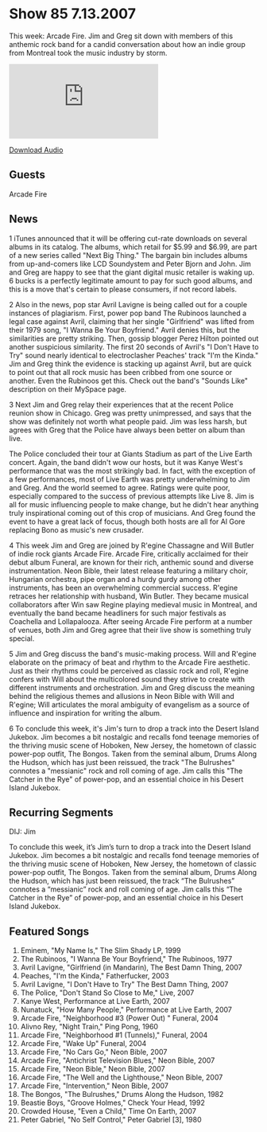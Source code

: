 # Show 85 7.13.2007
This week: Arcade Fire. Jim and Greg sit down with members of this anthemic rock band for a candid conversation about how an indie group from Montreal took the music industry by storm.

![main image](http://www.soundopinions.org/main%20image/x.php)

[Download Audio](http://audio.soundopinions.org/streams/2007/07/so_20070713.m3u)

## Guests
Arcade Fire 

## News
1 iTunes announced that it will be offering cut-rate downloads on several albums in its catalog. The albums, which retail for $5.99 and $6.99, are part of a new series called "Next Big Thing." The bargain bin includes albums from up-and-comers like LCD Soundystem and Peter Bjorn and John. Jim and Greg are happy to see that the giant digital music retailer is waking up. 6 bucks is a perfectly legitimate amount to pay for such good albums, and this is a move that's certain to please consumers, if not record labels.

2 Also in the news, pop star Avril Lavigne is being called out for a couple instances of plagiarism. First, power pop band The Rubinoos launched a legal case against Avril, claiming that her single "Girlfriend" was lifted from their 1979 song, "I Wanna Be Your Boyfriend." Avril denies this, but the similarities are pretty striking. Then, gossip blogger Perez Hilton pointed out another suspicious similarity. The first 20 seconds of Avril's "I Don't Have to Try" sound nearly identical to electroclasher Peaches' track "I'm the Kinda." Jim and Greg think the evidence is stacking up against Avril, but are quick to point out that all rock music has been cribbed from one source or another. Even the Rubinoos get this. Check out the band's "Sounds Like" description on their MySpace page.

3 Next Jim and Greg relay their experiences that at the recent Police reunion show in Chicago. Greg was pretty unimpressed, and says that the show was definitely not worth what people paid. Jim was less harsh, but agrees with Greg that the Police have always been better on album than live.

The Police concluded their tour at Giants Stadium as part of the Live Earth concert. Again, the band didn't wow our hosts, but it was Kanye West's performance that was the most strikingly bad. In fact, with the exception of a few performances, most of Live Earth was pretty underwhelming to Jim and Greg. And the world seemed to agree. Ratings were quite poor, especially compared to the success of previous attempts like Live 8. Jim is all for music influencing people to make change, but he didn't hear anything truly inspirational coming out of this crop of musicians. And Greg found the event to have a great lack of focus, though both hosts are all for Al Gore replacing Bono as music's new crusader.

4 This week Jim and Greg are joined by R'egine Chassagne and Will Butler of indie rock giants Arcade Fire. Arcade Fire, critically acclaimed for their debut album Funeral, are known for their rich, anthemic sound and diverse instrumentation. Neon Bible, their latest release featuring a military choir, Hungarian orchestra, pipe organ and a hurdy gurdy among other instruments, has been an overwhelming commercial success. R'egine retraces her relationship with husband, Win Butler. They became musical collaborators after Win saw Regine playing medieval music in Montreal, and eventually the band became headliners for such major festivals as Coachella and Lollapalooza. After seeing Arcade Fire perform at a number of venues, both Jim and Greg agree that their live show is something truly special.

5 Jim and Greg discuss the band's music-making process. Will and R'egine elaborate on the primacy of beat and rhythm to the Arcade Fire aesthetic. Just as their rhythms could be perceived as classic rock and roll, R'egine confers with Will about the multicolored sound they strive to create with different instruments and orchestration. Jim and Greg discuss the meaning behind the religious themes and allusions in Neon Bible with Will and R'egine; Will articulates the moral ambiguity of evangelism as a source of influence and inspiration for writing the album.

6 To conclude this week, it's Jim's turn to drop a track into the Desert Island Jukebox. Jim becomes a bit nostalgic and recalls fond teenage memories of the thriving music scene of Hoboken, New Jersey, the hometown of classic power-pop outfit, The Bongos. Taken from the seminal album, Drums Along the Hudson, which has just been reissued, the track "The Bulrushes" connotes a "messianic" rock and roll coming of age. Jim calls this "The Catcher in the Rye" of power-pop, and an essential choice in his Desert Island Jukebox. 



## Recurring Segments
DIJ: Jim

To conclude this week, it’s Jim’s turn to drop a track into the Desert Island Jukebox. Jim becomes a bit nostalgic and recalls fond teenage memories of the thriving music scene of Hoboken, New Jersey, the hometown of classic power-pop outfit, The Bongos. Taken from the seminal album, Drums Along the Hudson, which has just been reissued, the track “The Bulrushes” connotes a “messianic” rock and roll coming of age. Jim calls this “The Catcher in the Rye” of power-pop, and an essential choice in his Desert Island Jukebox.

## Featured Songs
1. Eminem, "My Name Is," The Slim Shady LP, 1999
2. The Rubinoos, "I Wanna Be Your Boyfriend," The Rubinoos, 1977
3. Avril Lavigne, "Girlfriend (in Mandarin), The Best Damn Thing, 2007
4. Peaches, "I'm the Kinda," Fatherfucker, 2003
5. Avril Lavigne, "I Don't Have to Try" The Best Damn Thing, 2007
6. The Police, "Don't Stand So Close to Me," Live, 2007
7. Kanye West, Performance at Live Earth, 2007
8. Nunatuck, "How Many People," Performance at Live Earth, 2007
9. Arcade Fire, "Neighborhood #3 (Power Out) " Funeral, 2004
10. Alivno Rey, "Night Train," Ping Pong, 1960
11. Arcade Fire, "Neighborhood #1 (Tunnels)," Funeral, 2004
12. Arcade Fire, "Wake Up" Funeral, 2004
13. Arcade Fire, "No Cars Go," Neon Bible, 2007
14. Arcade Fire, "Antichrist Television Blues," Neon Bible, 2007
15. Arcade Fire, "Neon Bible," Neon Bible, 2007
16. Arcade Fire, "The Well and the Lighthouse," Neon Bible, 2007
17. Arcade Fire, "Intervention," Neon Bible, 2007
18. The Bongos, "The Bulrushes," Drums Along the Hudson, 1982
19. Beastie Boys, "Groove Holmes," Check Your Head, 1992
20. Crowded House, "Even a Child," Time On Earth, 2007
21. Peter Gabriel, "No Self Control," Peter Gabriel [3], 1980
